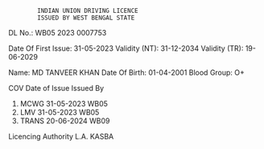             INDIAN UNION DRIVING LICENCE
            ISSUED BY WEST BENGAL STATE

DL No.: WB05 2023 0007753

Date Of First Issue: 31-05-2023
Validity (NT): 31-12-2034
Validity (TR): 19-06-2029

Name: MD TANVEER KHAN
Date Of Birth: 01-04-2001
Blood Group: O+

COV          Date of Issue     Issued By 
1) MCWG        31-05-2023          WB05
2) LMV         31-05-2023          WB05
3) TRANS       20-06-2024          WB09

Licencing Authority
L.A. KASBA
